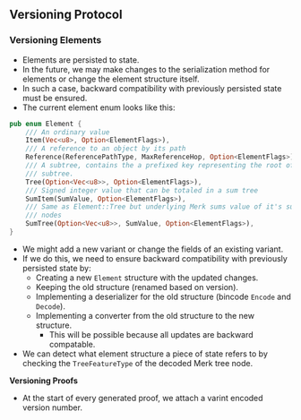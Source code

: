 ## Versioning Protocol

### Versioning Elements

- Elements are persisted to state.
- In the future, we may make changes to the serialization method for elements or change the element structure itself.
- In such a case, backward compatibility with previously persisted state must be ensured.
- The current element enum looks like this:

```rust
pub enum Element {
    /// An ordinary value
    Item(Vec<u8>, Option<ElementFlags>),
    /// A reference to an object by its path
    Reference(ReferencePathType, MaxReferenceHop, Option<ElementFlags>),
    /// A subtree, contains the a prefixed key representing the root of the
    /// subtree.
    Tree(Option<Vec<u8>>, Option<ElementFlags>),
    /// Signed integer value that can be totaled in a sum tree
    SumItem(SumValue, Option<ElementFlags>),
    /// Same as Element::Tree but underlying Merk sums value of it's summable
    /// nodes
    SumTree(Option<Vec<u8>>, SumValue, Option<ElementFlags>),
}
```

- We might add a new variant or change the fields of an existing variant.
- If we do this, we need to ensure backward compatibility with previously persisted state by:
    - Creating a new `Element` structure with the updated changes.
    - Keeping the old structure (renamed based on version).
    - Implementing a deserializer for the old structure (bincode `Encode` and `Decode`).
    - Implementing a converter from the old structure to the new structure.
        - This will be possible because all updates are backward compatable.
- We can detect what element structure a piece of state refers to by checking the `TreeFeatureType` of the decoded Merk tree node.

**********************************Versioning Proofs**********************************

- At the start of every generated proof, we attach a varint encoded version number.
